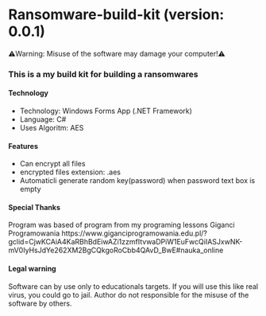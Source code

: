 # Ransomware-build-kit (version: 0.0.1)

⚠️Warning: Misuse of the software may damage your computer!⚠️

<h3>This is a my build kit for building a ransomwares</h3>

<h4>Technology</h4>

<ul>

<li>Technology: Windows Forms App (.NET Framework)</li>
<li>Language: C#</li>
<li>Uses Algoritm: AES</li>

</ul>

<h4>Features</h4>

<ul>

<li>Can encrypt all files</li>
<li>encrypted files extension: .aes</li>
<li>Automaticli generate random key(password) when password text box is empty</li>

</ul>

<h4>Special Thanks</h4>

<p>Program was based of program from my programing lessons Giganci Programowania https://www.giganciprogramowania.edu.pl/?gclid=CjwKCAiA4KaRBhBdEiwAZi1zzmfItvwaDPiW1EuFwcQiIASJxwNK-mV0IyHsJdYe262XM2BgCQkgoRoCbb4QAvD_BwE#nauka_online</p>

<h4>Legal warning</h4>

<p>Software can by use only to educationals targets. If you will use this like real virus, you could go to jail. Author do not responsible for the misuse of the software by others.</p>
